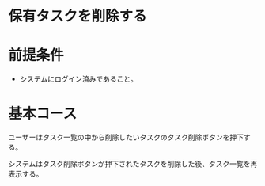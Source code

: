 # 保有タスクを削除する

# 前提条件

- システムにログイン済みであること。

# 基本コース

ユーザーはタスク一覧の中から削除したいタスクのタスク削除ボタンを押下する。

システムはタスク削除ボタンが押下されたタスクを削除した後、タスク一覧を再表示する。
